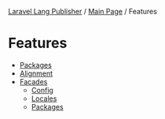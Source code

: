 [Laravel Lang Publisher][link_source] / [Main Page](../index.md) / Features

# Features

* [Packages](packages/index.md)
* [Alignment](alignment.md)
* [Facades](facades.md)
    * [Config](facades.md#config)
    * [Locales](facades.md#locales)
    * [Packages](facades.md#packages)

[link_source]:  https://github.com/andrey-helldar/laravel-lang-publisher
